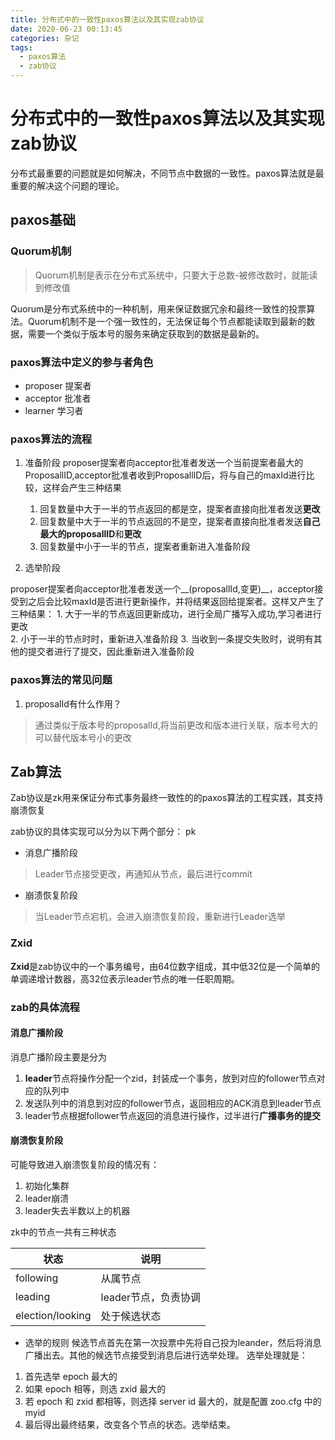 ```yaml
---
title: 分布式中的一致性paxos算法以及其实现zab协议
date: 2020-06-23 00:13:45
categories: 杂记
tags:
  - paxos算法
  - zab协议
---
```


# 分布式中的一致性paxos算法以及其实现zab协议
 分布式最重要的问题就是如何解决，不同节点中数据的一致性。paxos算法就是最重要的解决这个问题的理论。

## paxos基础
### Quorum机制
> Quorum机制是表示在分布式系统中，只要大于总数-被修改数时，就能读到修改值

Quorum是分布式系统中的一种机制，用来保证数据冗余和最终一致性的投票算法。Quorum机制不是一个强一致性的，无法保证每个节点都能读取到最新的数据，需要一个类似于版本号的服务来确定获取到的数据是最新的。

### paxos算法中定义的参与者角色
- proposer 提案者
- acceptor 批准者
- learner 学习者

### paxos算法的流程
1. 准备阶段
proposer提案者向acceptor批准者发送一个当前提案者最大的ProposallID,acceptor批准者收到ProposallID后，将与自己的maxId进行比较，这样会产生三种结果
    1. 回复数量中大于一半的节点返回的都是空，提案者直接向批准者发送**更改**
    2. 回复数量中大于一半的节点返回的不是空，提案者直接向批准者发送**自己最大的proposallID**和**更改**
    3. 回复数量中小于一半的节点，提案者重新进入准备阶段

2. 选举阶段

proposer提案者向acceptor批准者发送一个__(proposallId,变更)__，acceptor接受到之后会比较maxId是否进行更新操作，并将结果返回给提案者。这样又产生了三种结果：
    1. 大于一半的节点返回更新成功，进行全局广播写入成功,学习者进行更改  
    2. 小于一半的节点时时，重新进入准备阶段
    3. 当收到一条提交失败时，说明有其他的提交者进行了提交，因此重新进入准备阶段

### paxos算法的常见问题
1. proposalId有什么作用？
> 通过类似于版本号的proposalId,将当前更改和版本进行关联，版本号大的可以替代版本号小的更改

## Zab算法

Zab协议是zk用来保证分布式事务最终一致性的的paxos算法的工程实践，其支持崩溃恢复

zab协议的具体实现可以分为以下两个部分：
pk
- 消息广播阶段
> Leader节点接受更改，再通知从节点，最后进行commit

- 崩溃恢复阶段
> 当Leader节点宕机，会进入崩溃恢复阶段，重新进行Leader选举


### Zxid

**Zxid**是zab协议中的一个事务编号，由64位数字组成，其中低32位是一个简单的单调递增计数器，高32位表示leader节点的唯一任职周期。

### zab的具体流程

#### 消息广播阶段
消息广播阶段主要是分为
1. **leader**节点将操作分配一个zid，封装成一个事务，放到对应的follower节点对应的队列中
2. 发送队列中的消息到对应的follower节点，返回相应的ACK消息到leader节点
3. leader节点根据follower节点返回的消息进行操作，过半进行**广播事务的提交**

#### 崩溃恢复阶段
可能导致进入崩溃恢复阶段的情况有：
1. 初始化集群
2. leader崩溃
3. leader失去半数以上的机器

zk中的节点一共有三种状态

状态|说明
--|--
following|从属节点
leading|leader节点，负责协调
election/looking|处于候选状态

- 选举的规则
候选节点首先在第一次投票中先将自己投为leander，然后将消息广播出去。其他的候选节点接受到消息后进行选举处理。
选举处理就是：
1. 首先选举 epoch 最大的
2. 如果 epoch 相等，则选 zxid 最大的
3. 若 epoch 和 zxid 都相等，则选择 server id 最大的，就是配置 zoo.cfg 中的 myid
4. 最后得出最终结果，改变各个节点的状态。选举结束。
